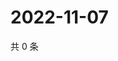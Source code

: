 # 2022-11-07

共 0 条

<!-- BEGIN WEIBO -->
<!-- 最后更新时间 Mon Nov 07 2022 12:41:05 GMT+0800 (China Standard Time) -->

<!-- END WEIBO -->
